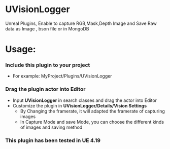 # UVisionLogger
Unreal Plugins, Enable to capture RGB,Mask,Depth Image and Save Raw data as Image , bson file or in MongoDB

# Usage:
### Include this plugin to your project
* For example: MyProject/Plugins/UVisionLogger
### Drag the plugin actor into Editor
* Input **UVisionLogger** in search classes and drag the actor into Editor
* Customize the plugin in **UVisionLogger/Details/Vision Settings**
  * By Changing the framerate, it will adapted the framerate of capturing images
  * In Capture Mode and save Mode, you can choose the different kinds of images and saving method
### This plugin has been tested in UE 4.19
